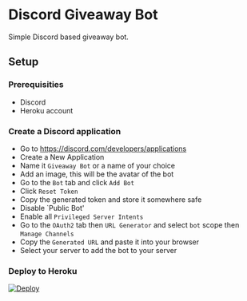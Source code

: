 # Discord Giveaway Bot
Simple Discord based giveaway bot.

## Setup
### Prerequisities
- Discord
- Heroku account

### Create a Discord application
- Go to https://discord.com/developers/applications
- Create a New Application
- Name it `Giveaway Bot` or a name of your choice
- Add an image, this will be the avatar of the bot
- Go to the `Bot` tab and click `Add Bot`
- Click `Reset Token`
- Copy the generated token and store it somewhere safe
- Disable `Public Bot'
- Enable all `Privileged Server Intents`
- Go to the `OAuth2` tab then `URL Generator` and select `bot` scope then `Manage Channels`
- Copy the `Generated URL` and paste it into your browser
- Select your server to add the bot to your server

### Deploy to Heroku
[![Deploy](https://www.herokucdn.com/deploy/button.svg)](https://heroku.com/deploy?template=https://github.com/APES-TOGETHER-XYZ/giveaway-bot)

